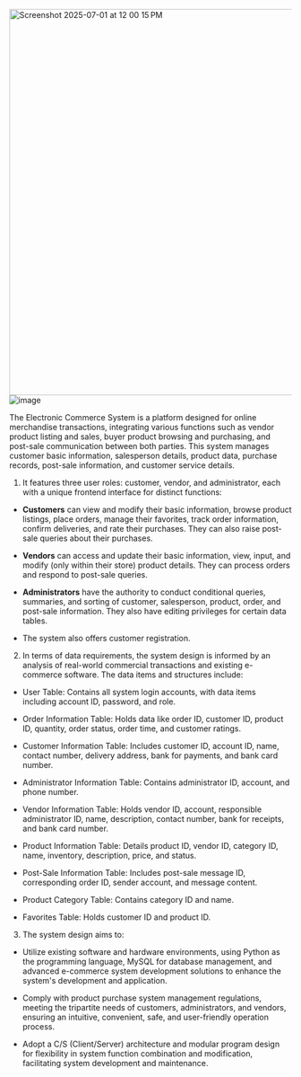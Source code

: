 <img width="688" alt="Screenshot 2025-07-01 at 12 00 15 PM" src="https://github.com/user-attachments/assets/250068f9-ae88-464c-88e5-825eec4a5c6a" />![image](https://github.com/user-attachments/assets/d5cfaecc-48a0-44f7-9622-18dd23aecbde)


The Electronic Commerce System is a platform designed for online merchandise transactions, integrating various functions such as vendor product listing and sales, buyer product browsing and purchasing, and post-sale communication between both parties. This system manages customer basic information, salesperson details, product data, purchase records, post-sale information, and customer service details. 

1. It features three user roles: customer, vendor, and administrator, each with a unique frontend interface for distinct functions:

- **Customers** can view and modify their basic information, browse product listings, place orders, manage their favorites, track order information, confirm deliveries, and rate their purchases. They can also raise post-sale queries about their purchases.

- **Vendors** can access and update their basic information, view, input, and modify (only within their store) product details. They can process orders and respond to post-sale queries.

- **Administrators** have the authority to conduct conditional queries, summaries, and sorting of customer, salesperson, product, order, and post-sale information. They also have editing privileges for certain data tables.

- The system also offers customer registration.

2. In terms of data requirements, the system design is informed by an analysis of real-world commercial transactions and existing e-commerce software. The data items and structures include:

- User Table: Contains all system login accounts, with data items including account ID, password, and role.

- Order Information Table: Holds data like order ID, customer ID, product ID, quantity, order status, order time, and customer ratings.

- Customer Information Table: Includes customer ID, account ID, name, contact number, delivery address, bank for payments, and bank card number.

- Administrator Information Table: Contains administrator ID, account, and phone number.

- Vendor Information Table: Holds vendor ID, account, responsible administrator ID, name, description, contact number, bank for receipts, and bank card number.

- Product Information Table: Details product ID, vendor ID, category ID, name, inventory, description, price, and status.

- Post-Sale Information Table: Includes post-sale message ID, corresponding order ID, sender account, and message content.

- Product Category Table: Contains category ID and name.

- Favorites Table: Holds customer ID and product ID.

3. The system design aims to:

- Utilize existing software and hardware environments, using Python as the programming language, MySQL for database management, and advanced e-commerce system development solutions to enhance the system's development and application.

- Comply with product purchase system management regulations, meeting the tripartite needs of customers, administrators, and vendors, ensuring an intuitive, convenient, safe, and user-friendly operation process.

- Adopt a C/S (Client/Server) architecture and modular program design for flexibility in system function combination and modification, facilitating system development and maintenance.
